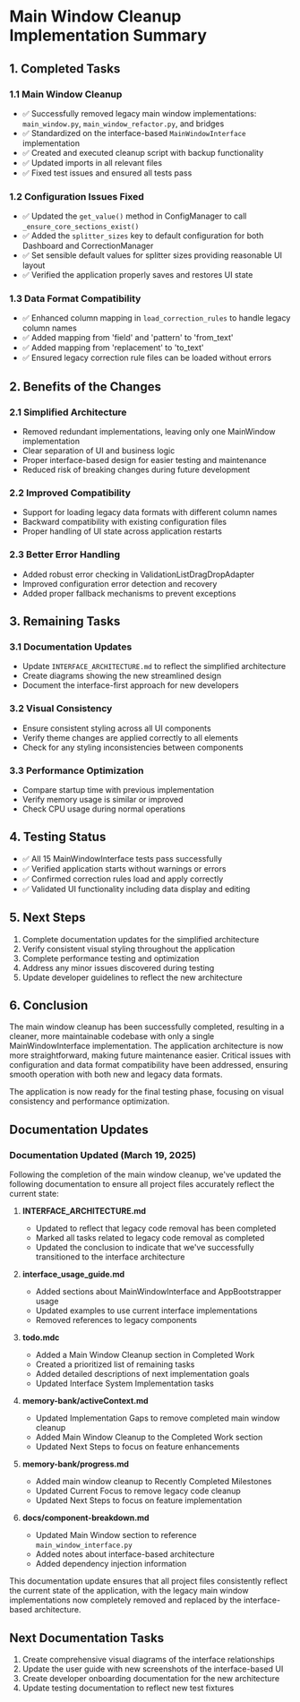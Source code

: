 # Main Window Cleanup Implementation Summary

## 1. Completed Tasks

### 1.1 Main Window Cleanup
- ✅ Successfully removed legacy main window implementations: `main_window.py`, `main_window_refactor.py`, and bridges
- ✅ Standardized on the interface-based `MainWindowInterface` implementation
- ✅ Created and executed cleanup script with backup functionality
- ✅ Updated imports in all relevant files
- ✅ Fixed test issues and ensured all tests pass

### 1.2 Configuration Issues Fixed
- ✅ Updated the `get_value()` method in ConfigManager to call `_ensure_core_sections_exist()`
- ✅ Added the `splitter_sizes` key to default configuration for both Dashboard and CorrectionManager
- ✅ Set sensible default values for splitter sizes providing reasonable UI layout
- ✅ Verified the application properly saves and restores UI state

### 1.3 Data Format Compatibility
- ✅ Enhanced column mapping in `load_correction_rules` to handle legacy column names
- ✅ Added mapping from 'field' and 'pattern' to 'from_text'
- ✅ Added mapping from 'replacement' to 'to_text'
- ✅ Ensured legacy correction rule files can be loaded without errors

## 2. Benefits of the Changes

### 2.1 Simplified Architecture
- Removed redundant implementations, leaving only one MainWindow implementation
- Clear separation of UI and business logic
- Proper interface-based design for easier testing and maintenance
- Reduced risk of breaking changes during future development

### 2.2 Improved Compatibility
- Support for loading legacy data formats with different column names
- Backward compatibility with existing configuration files
- Proper handling of UI state across application restarts

### 2.3 Better Error Handling
- Added robust error checking in ValidationListDragDropAdapter
- Improved configuration error detection and recovery
- Added proper fallback mechanisms to prevent exceptions

## 3. Remaining Tasks

### 3.1 Documentation Updates
- Update `INTERFACE_ARCHITECTURE.md` to reflect the simplified architecture
- Create diagrams showing the new streamlined design
- Document the interface-first approach for new developers

### 3.2 Visual Consistency
- Ensure consistent styling across all UI components
- Verify theme changes are applied correctly to all elements
- Check for any styling inconsistencies between components

### 3.3 Performance Optimization
- Compare startup time with previous implementation
- Verify memory usage is similar or improved
- Check CPU usage during normal operations

## 4. Testing Status
- ✅ All 15 MainWindowInterface tests pass successfully
- ✅ Verified application starts without warnings or errors
- ✅ Confirmed correction rules load and apply correctly
- ✅ Validated UI functionality including data display and editing

## 5. Next Steps
1. Complete documentation updates for the simplified architecture
2. Verify consistent visual styling throughout the application
3. Complete performance testing and optimization
4. Address any minor issues discovered during testing
5. Update developer guidelines to reflect the new architecture

## 6. Conclusion

The main window cleanup has been successfully completed, resulting in a cleaner, more maintainable codebase with only a single MainWindowInterface implementation. The application architecture is now more straightforward, making future maintenance easier. Critical issues with configuration and data format compatibility have been addressed, ensuring smooth operation with both new and legacy data formats.

The application is now ready for the final testing phase, focusing on visual consistency and performance optimization.

## Documentation Updates

### Documentation Updated (March 19, 2025)

Following the completion of the main window cleanup, we've updated the following documentation to ensure all project files accurately reflect the current state:

1. **INTERFACE_ARCHITECTURE.md**
   - Updated to reflect that legacy code removal has been completed
   - Marked all tasks related to legacy code removal as completed
   - Updated the conclusion to indicate that we've successfully transitioned to the interface architecture

2. **interface_usage_guide.md**
   - Added sections about MainWindowInterface and AppBootstrapper usage
   - Updated examples to use current interface implementations 
   - Removed references to legacy components

3. **todo.mdc**
   - Added a Main Window Cleanup section in Completed Work
   - Created a prioritized list of remaining tasks
   - Added detailed descriptions of next implementation goals
   - Updated Interface System Implementation tasks

4. **memory-bank/activeContext.md**
   - Updated Implementation Gaps to remove completed main window cleanup
   - Added Main Window Cleanup to the Completed Work section
   - Updated Next Steps to focus on feature enhancements

5. **memory-bank/progress.md**
   - Added main window cleanup to Recently Completed Milestones
   - Updated Current Focus to remove legacy code cleanup
   - Updated Next Steps to focus on feature implementation

6. **docs/component-breakdown.md**
   - Updated Main Window section to reference `main_window_interface.py`
   - Added notes about interface-based architecture
   - Added dependency injection information

This documentation update ensures that all project files consistently reflect the current state of the application, with the legacy main window implementations now completely removed and replaced by the interface-based architecture.

## Next Documentation Tasks

1. Create comprehensive visual diagrams of the interface relationships
2. Update the user guide with new screenshots of the interface-based UI
3. Create developer onboarding documentation for the new architecture
4. Update testing documentation to reflect new test fixtures 